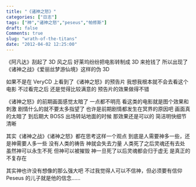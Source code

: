 ```yaml
---
title: "《诸神之怒》"
categories: ["日志"]
tags: ["神","诸神之怒","peseus","帕修斯"]
draft: false
Comments: true
slug: "wrath-of-the-titans"
date: "2012-04-02 12:25:00"
---
```


《阿凡达》刮起了 3D 风之后
好莱坞纷纷把电影转制成 3D 来抢钱了
所以出现了《诸神之战》《爱丽丝梦游仙境》这样的伪 3D

如果不是在 VeryCD 上看到了《诸神之怒》的预告片
我想我根本就不会去看这个电影
不过看完之后
还是觉得比较满意的
预告片的效果做得不错

《诸神之怒》的前期画面感觉太暗了
一点都不明亮
看这类的电影就是图个效果和刺激
剧情什么的就不要太多指望了
也许是前期剧情都发生在冥界的原因吧
画面真的太暗了
到后期大 BOSS 出场转站地面的时候
那效果还是可以的
简洁明快细节清晰

其实《诸神之战》《诸神之怒》都在思考这样一个观点
到底是人需要神多一些，还是神需要人多一些
没有人类的祷告
神就会失去力量
人类死了之后灵魂还有去处
虽然神可以永生不死
但神可以被摧毁
神一旦死了以后灵魂都会归于虚无
是真正的不复存在

其实神也许没有想像的那么强大吧
不过我觉得人可以不信神，但必须要有信仰
Peseus 的儿子就是他的信念……

